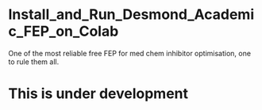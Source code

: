 # Install_and_Run_Desmond_Academic_FEP_on_Colab
One of the most reliable free FEP for med chem inhibitor optimisation, one to rule them all.

# This is under development
